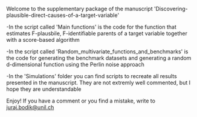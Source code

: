 Welcome to the supplementary package of the manuscript 'Discovering-plausible-direct-causes-of-a-target-variable'

-In the script called 'Main functions' is the code for the function that estimates F-plausbile, F-identifiable parents of a target variable together with a score-based algorithm

-In the script called 'Random_multivariate_functions_and_benchmarks' is the code for generating the benchmark datasets and generating a random d-dimensional function using the Perlin noise approach

-In the 'Simulations' folder you can find scripts to recreate all results presented in the manuscript. They are not extremly well commented, but I hope they are understandable

Enjoy! If you have a comment or you find a mistake, write to juraj.bodik@unil.ch

